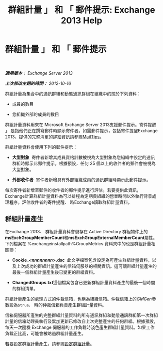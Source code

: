 ﻿---
title: '群組計量 」 和 「 郵件提示: Exchange 2013 Help'
TOCTitle: 群組計量 」 和 「 郵件提示
ms:assetid: 74a55072-4ba9-45bb-a18f-41afbf3de30b
ms:mtpsurl: https://technet.microsoft.com/zh-tw/library/JJ674302(v=EXCHG.150)
ms:contentKeyID: 50473505
ms.date: 05/21/2018
mtps_version: v=EXCHG.150
ms.translationtype: MT
---

# 群組計量 」 和 「 郵件提示

 

_**適用版本：** Exchange Server 2013_

_**上次修改主題的時間：** 2012-10-16_

群組計量為集合中的通訊群組和動態通訊群組在組織中的關於下列資料：

  - 成員的數目

  - 您組織外部的成員的數目

群組計量資料用來在 Microsoft Exchange Server 2013支援郵件提示。寄件提醒 」 是指他們正在撰寫郵件時顯示寄件者。如需郵件提示，包括寄件提醒Exchange 2013，提供的完整清單的詳細資訊請參閱[MailTips](mailtips-exchange-2013-help.md)。

群組計量資料會使用下列的郵件提示：

  - **大型對象**  寄件者新增其成員資格計數被視為大型對象為您組織中設定的通訊群組時顯示此郵件提示。根據預設，任何 25 個以上的收件者的郵件會被視為大型對象。

  - **外部收件者**  寄件者新增具有外部組織成員的通訊群組時顯示此郵件提示。

每次寄件者新增至郵件的收件者的郵件提示進行評估。若要提供此資訊， Exchange計算群組計量資料為可以排程為定期貴組織的營業時間以外執行背景處理程序。評估收件者的寄件提醒、 時Exchange讀取群組計量資料。

## 群組計量產生

在Exchange 2013、 群組計量資料會儲存在 Active Directory 群組物件上的**msExchGroupMemberCount**和**msExchGroupExternalMemberCount**屬性。下列檔案在 %exchangeinstallpath%GroupMetrics 資料夾中的也是群組計量相關聯：

  - **Cookie\_*\<nnnnnnnn\>*.dsc**  此文字檔案包含設定為可產生群組計量資料，以及上次成功的群組計量產生的信箱伺服器的相關資訊。這可讓群組計量產生的最後一個群組計量產生後已變更的群組資料。

  - **ChangedGroups.txt**這個檔案包含已更新群組計量資料產生的最後一個時間的群組清單。

群組計量產生的處理方式的仲裁信箱，也稱為組織信箱。仲裁信箱上的*GMGen*參數設為`$true`、 時的仲裁信箱負責產生群組計量資料。

信箱伺服器所產生的完整群組計量資料的所有通訊群組和動態通訊群組第一次群組計量的信箱助理員執行及累加更新已修改自上次完整產生的任何群組。根據預設，每天一次隨機 Exchange 伺服器的工作負載時淺色產生群組計量資料。如果工作負載正比高，可能會被略過群組計量產生。

若要設定群組計量產生，請參閱[設定群組計量](configure-group-metrics-exchange-2013-help.md)。

